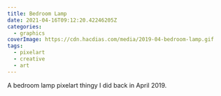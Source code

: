 ```yaml
---
title: Bedroom Lamp
date: 2021-04-16T09:12:20.42246205Z
categories:
  - graphics
coverImage: https://cdn.hacdias.com/media/2019-04-bedroom-lamp.gif
tags:
  - pixelart
  - creative
  - art
---
```


A bedroom lamp pixelart thingy I did back in April 2019.
